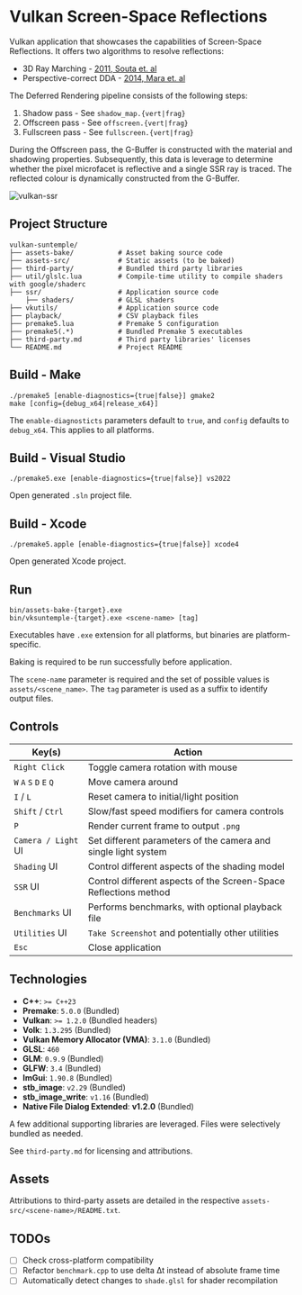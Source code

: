 # Vulkan Screen-Space Reflections

Vulkan application that showcases the capabilities of Screen-Space Reflections.
It offers two algorithms to resolve reflections:

* 3D Ray Marching - [2011, Souta et. al](https://www.advances.realtimerendering.com/s2011/SousaSchulzKazyan%20-%20CryEngine%203%20Rendering%20Secrets%20\((Siggraph%202011%20Advances%20in%20Real-Time%20Rendering%20Course).ppt)
* Perspective-correct DDA - [2014, Mara et. al](https://www.jcgt.org/published/0003/04/04/)

The Deferred Rendering pipeline consists of the following steps:

1. Shadow pass - See `shadow_map.{vert|frag}`
2. Offscreen pass - See `offscreen.{vert|frag}`
3. Fullscreen pass - See `fullscreen.{vert|frag}`

During the Offscreen pass, the G-Buffer is constructed with the material and shadowing properties.
Subsequently, this data is leverage to determine whether the pixel microfacet is reflective and a single
SSR ray is traced. The reflected colour is dynamically constructed from the G-Buffer.

![vulkan-ssr](https://github.com/user-attachments/assets/3951ec2d-4257-49b0-9aee-3cd2fbf0d74c)

## Project Structure

```plaintext
vulkan-suntemple/
├── assets-bake/           # Asset baking source code
├── assets-src/            # Static assets (to be baked)
├── third-party/           # Bundled third party libraries
├── util/glslc.lua         # Compile-time utility to compile shaders with google/shaderc 
├── ssr/                   # Application source code
    ├── shaders/           # GLSL shaders
├── vkutils/               # Application source code
├── playback/              # CSV playback files
├── premake5.lua           # Premake 5 configuration
├── premake5(.*)           # Bundled Premake 5 executables
├── third-party.md         # Third party libraries' licenses
└── README.md              # Project README
```

## Build - Make

```shell
./premake5 [enable-diagnostics={true|false}] gmake2
make [config={debug_x64|release_x64}]
```

The `enable-diagnosticts` parameters default to `true`, and `config` defaults to `debug_x64`.
This applies to all platforms.

## Build - Visual Studio

```shell
./premake5.exe [enable-diagnostics={true|false}] vs2022
```

Open generated `.sln` project file.

## Build - Xcode

```shell
./premake5.apple [enable-diagnostics={true|false}] xcode4
```

Open generated Xcode project.

## Run

```shell
bin/assets-bake-{target}.exe
bin/vksuntemple-{target}.exe <scene-name> [tag]
```

Executables have `.exe` extension for all platforms, but binaries are platform-specific.

Baking is required to be run successfully before application.

The `scene-name` parameter is required and the set of possible values is `assets/<scene_name>`.
The `tag` parameter is used as a suffix to identify output files.

## Controls

| Key(s)                  | Action                                                           |
|-------------------------|------------------------------------------------------------------|
| `Right Click`           | Toggle camera rotation with mouse                                |
| `W` `A` `S` `D` `E` `Q` | Move camera around                                               |
| `I` / `L`               | Reset camera to initial/light position                           |
| `Shift` / `Ctrl`        | Slow/fast speed modifiers for camera controls                    |
| `P`                     | Render current frame to output `.png`                            |
| `Camera / Light` UI     | Set different parameters of the camera and single light system   |
| `Shading` UI            | Control different aspects of the shading model                   |
| `SSR` UI                | Control different aspects of the Screen-Space Reflections method |
| `Benchmarks` UI         | Performs benchmarks, with optional playback file                 |
| `Utilities` UI          | `Take Screenshot` and potentially other utilities                |
| `Esc`                   | Close application                                                |

## Technologies

* **C++**: `>= C++23`
* **Premake**: `5.0.0` (Bundled)
* **Vulkan**: `>= 1.2.0` (Bundled headers)
* **Volk**: `1.3.295` (Bundled)
* **Vulkan Memory Allocator (VMA)**: `3.1.0` (Bundled)
* **GLSL**: `460`
* **GLM**: `0.9.9` (Bundled)
* **GLFW**: `3.4` (Bundled)
* **ImGui**: `1.90.8` (Bundled)
* **stb_image**: `v2.29` (Bundled)
* **stb_image_write**: `v1.16` (Bundled)
* **Native File Dialog Extended**: **v1.2.0** (Bundled)

A few additional supporting libraries are leveraged. Files were selectively bundled as needed.

See `third-party.md` for licensing and attributions.

## Assets

Attributions to third-party assets are detailed in the respective `assets-src/<scene-name>/README.txt`.

## TODOs

* [ ] Check cross-platform compatibility
* [ ] Refactor `benchmark.cpp` to use delta Δt instead of absolute frame time
* [ ] Automatically detect changes to `shade.glsl` for shader recompilation
